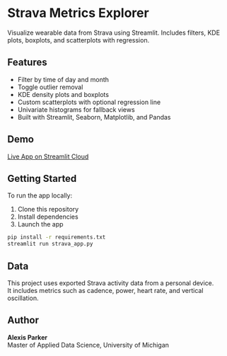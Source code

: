 # Strava Metrics Explorer

Visualize wearable data from Strava using Streamlit. Includes filters, KDE plots, boxplots, and scatterplots with regression.

## Features

- Filter by time of day and month  
- Toggle outlier removal  
- KDE density plots and boxplots  
- Custom scatterplots with optional regression line  
- Univariate histograms for fallback views  
- Built with Streamlit, Seaborn, Matplotlib, and Pandas

## Demo

[Live App on Streamlit Cloud](https://YOUR-USERNAME.streamlit.app)

## Getting Started

To run the app locally:

1. Clone this repository  
2. Install dependencies  
3. Launch the app

```bash
pip install -r requirements.txt
streamlit run strava_app.py
```
## Data

This project uses exported Strava activity data from a personal device.  
It includes metrics such as cadence, power, heart rate, and vertical oscillation.

## Author

**Alexis Parker**  
Master of Applied Data Science, University of Michigan
